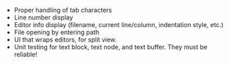 - Proper handling of tab characters
- Line number display
- Editor info display (filename, current line/column, indentation style, etc.)
- File opening by entering path
- UI that wraps editors, for split view.
- Unit testing for text block, text node, and text buffer.  They must
  be reliable!